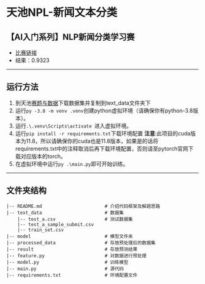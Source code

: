 # 天池NPL-新闻文本分类
## 【AI入门系列】NLP新闻分类学习赛
* [比赛链接](https://tianchi.aliyun.com/competition/entrance/531810)
* 结果：0.9323
---
## 运行方法
1. 到天池[赛题与数据](https://tianchi.aliyun.com/competition/entrance/531810/information)下载数据集并复制到text_data文件夹下
2. 运行`py -3.8 -m venv .venv`创建python虚拟环境（请确保你有python-3.8版本）。
3. 运行`.\.venv\Scripts\activate `进入虚拟环境。
4. 运行`pip install -r requirements.txt`下载环境配置
 **注意**:此项目的cuda版本为11.8，所以请确保你的cuda也是11.8版本，如果是的话将requirements.txt中的注释取消后再下载环境配置，否则请至pytorch官网下载对应版本的torch。
5. 在虚拟环境中运行`py .\main.py`即可开始训练。

---
## 文件夹结构
```
|-- README.md                       # 介绍代码框架及解题思路
|-- text_data                       # 数据集
    |-- test_a.csv                  # 测试数据集
    |-- test_a_sample_submit.csv
    |-- train_set.csv
|-- model                           # 模型文件夹
|-- processed_data                  # 存放预处理后的数据集
|-- result                          # 存放预测结果
|-- feature.py                      # 对数据进行预处理
|-- model.py                        # 训练模型
|-- main.py                         # 源代码
|-- requirements.txt                # 环境配置文件

```
